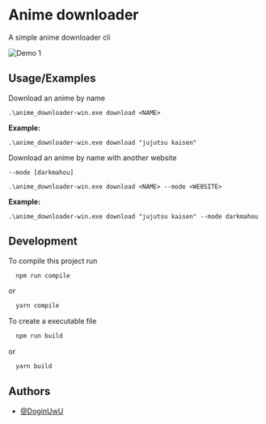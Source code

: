 
# Anime downloader

A simple anime downloader cli

![Demo 1](https://cdn.discordapp.com/attachments/768646098964709446/895034588768899132/unknown.png)

  
## Usage/Examples

Download an anime by name
```base
.\anime_downloader-win.exe download <NAME>
```
**Example:**
```base
.\anime_downloader-win.exe download "jujutsu kaisen"
```
  
Download an anime by name with another website

`--mode [darkmahou]`

```base
.\anime_downloader-win.exe download <NAME> --mode <WEBSITE>
```
**Example:**
```base
.\anime_downloader-win.exe download "jujutsu kaisen" --mode darkmahou
```
  
## Development

To compile this project run

```bash
  npm run compile
```
or
```bash
  yarn compile
```

To create a executable file

```bash
  npm run build
```
or
```bash
  yarn build
```

  
## Authors

- [@DoginUwU](https://www.github.com/DoginUwU)

  
